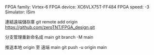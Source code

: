 FPGA family: Virtex-6
FPGA device: XC6VLX75T-FF484
FPGA speed: -3
Simulator: ISim



連結遠端儲存庫
git remote add origin https://github.com/zeroTNT/FPGA_design.git

分支管理重新命名成 main
git branch -M main

推送本地 origin 至 遠端 main
git push -u origin main
